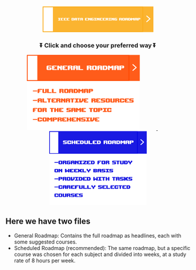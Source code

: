 <p align="center">
    <img src="Images/IEEE Data Engineering Roadmap.png" width="60%">
</p>



<h3 align="center">  ⏬ Click and choose your preferred way ⏬ </h3>
<p align="center">
    <a href="https://github.com/Welloz03/Data-Engineering-Roadmap-IEEEManCSC-2025/blob/main/General%20Roadmap.md">
        <img src="https://github.com/Welloz03/Data-Engineering-Roadmap-IEEEManCSC-2025/blob/b45fb898078e84ea5c3be2daab5f867b9a285501/Images/General%20Roadmap.png" style="width: 22em; margin-right:9%">
    </a>
    &nbsp;&nbsp;&nbsp;&nbsp;&nbsp;&nbsp;&nbsp;&nbsp;
    <a href="https://github.com/Welloz03/Data-Engineering-Roadmap-IEEEManCSC-2025/blob/main/Roadmap%20Into%20Weeks.md">
        <img src="https://github.com/Welloz03/Data-Engineering-Roadmap-IEEEManCSC-2025/blob/dde8b3fc85977e87b6a556406d4f530b14e5247e/Images/Scheduled%20Roadmap.png" style="width:19em;" >
    </a>
</p>

## Here we have two files

- General Roadmap: Contains the full roadmap as headlines, each with some suggested courses. <br>
- Scheduled Roadmap (recommended): The same roadmap, but a specific course was chosen for each subject and divided into weeks, at a study rate of 8 hours per week.
  <br>
